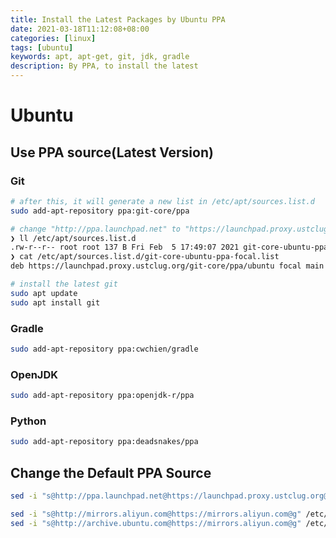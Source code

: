 ```yaml
---
title: Install the Latest Packages by Ubuntu PPA
date: 2021-03-18T11:12:08+08:00
categories: [linux]
tags: [ubuntu]
keywords: apt, apt-get, git, jdk, gradle
description: By PPA, to install the latest
---
```

# Ubuntu

## Use PPA source(Latest Version)

### Git

```bash
# after this, it will generate a new list in /etc/apt/sources.list.d
sudo add-apt-repository ppa:git-core/ppa

# change "http://ppa.launchpad.net" to "https://launchpad.proxy.ustclug.org"
❯ ll /etc/apt/sources.list.d
.rw-r--r-- root root 137 B Fri Feb  5 17:49:07 2021 git-core-ubuntu-ppa-focal.list
❯ cat /etc/apt/sources.list.d/git-core-ubuntu-ppa-focal.list
deb https://launchpad.proxy.ustclug.org/git-core/ppa/ubuntu focal main

# install the latest git
sudo apt update
sudo apt install git
```

### Gradle

```bash
sudo add-apt-repository ppa:cwchien/gradle
```

### OpenJDK

```bash
sudo add-apt-repository ppa:openjdk-r/ppa
```

### Python

```bash
sudo add-apt-repository ppa:deadsnakes/ppa
```

## Change the Default PPA Source

```bash
sed -i "s@http://ppa.launchpad.net@https://launchpad.proxy.ustclug.org@g" /etc/apt/sources.list.d/*.list

sed -i "s@http://mirrors.aliyun.com@https://mirrors.aliyun.com@g" /etc/apt/sources.list
sed -i "s@http://archive.ubuntu.com@https://mirrors.aliyun.com@g" /etc/apt/sources.list
```